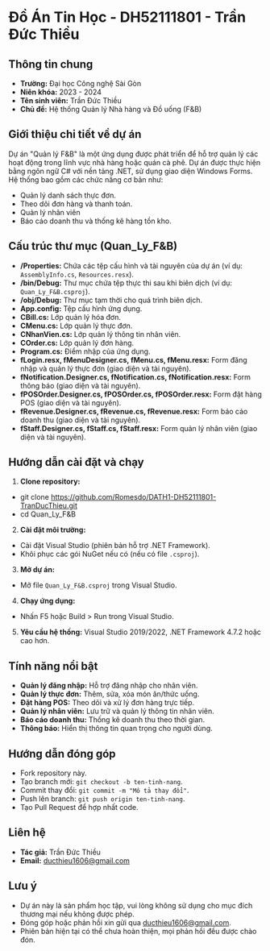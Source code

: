 # Đồ Án Tin Học - DH52111801 - Trần Đức Thiều

## Thông tin chung
- **Trường:** Đại học Công nghệ Sài Gòn
- **Niên khóa:** 2023 - 2024
- **Tên sinh viên:** Trần Đức Thiều
- **Chủ đề:** Hệ thống Quản lý Nhà hàng và Đồ uống (F&B)

## Giới thiệu chi tiết về dự án
Dự án "Quản lý F&B" là một ứng dụng được phát triển để hỗ trợ quản lý các hoạt động trong lĩnh vực nhà hàng hoặc quán cà phê. Dự án được thực hiện bằng ngôn ngữ C# với nền tảng .NET, sử dụng giao diện Windows Forms. Hệ thống bao gồm các chức năng cơ bản như:
- Quản lý danh sách thực đơn.
- Theo dõi đơn hàng và thanh toán.
- Quản lý nhân viên
- Báo cáo doanh thu và thống kê hàng tồn kho.

## Cấu trúc thư mục (Quan_Ly_F&B)
- **/Properties:** Chứa các tệp cấu hình và tài nguyên của dự án (ví dụ: `AssemblyInfo.cs`, `Resources.resx`).
- **/bin/Debug:** Thư mục chứa tệp thực thi sau khi biên dịch (ví dụ: `Quan_Ly_F&B.csproj`).
- **/obj/Debug:** Thư mục tạm thời cho quá trình biên dịch.
- **App.config:** Tệp cấu hình ứng dụng.
- **CBill.cs:** Lớp quản lý hóa đơn.
- **CMenu.cs:** Lớp quản lý thực đơn.
- **CNhanVien.cs:** Lớp quản lý thông tin nhân viên.
- **COrder.cs:** Lớp quản lý đơn hàng.
- **Program.cs:** Điểm nhập của ứng dụng.
- **fLogin.resx, fMenuDesigner.cs, fMenu.cs, fMenu.resx:** Form đăng nhập và quản lý thực đơn (giao diện và tài nguyên).
- **fNotification.Designer.cs, fNotification.cs, fNotification.resx:** Form thông báo (giao diện và tài nguyên).
- **fPOSOrder.Designer.cs, fPOSOrder.cs, fPOSOrder.resx:** Form đặt hàng POS (giao diện và tài nguyên).
- **fRevenue.Designer.cs, fRevenue.cs, fRevenue.resx:** Form báo cáo doanh thu (giao diện và tài nguyên).
- **fStaff.Designer.cs, fStaff.cs, fStaff.resx:** Form quản lý nhân viên (giao diện và tài nguyên).
  
## Hướng dẫn cài đặt và chạy
1. **Clone repository:**
- git clone https://github.com/Romesdo/DATH1-DH52111801-TranDucThieu.git
- cd Quan_Ly_F&B
2. **Cài đặt môi trường:**
- Cài đặt Visual Studio (phiên bản hỗ trợ .NET Framework).
- Khôi phục các gói NuGet nếu có (nếu có file `.csproj`).
3. **Mở dự án:**
- Mở file `Quan_Ly_F&B.csproj` trong Visual Studio.
4. **Chạy ứng dụng:**
- Nhấn F5 hoặc Build > Run trong Visual Studio.
5. **Yêu cầu hệ thống:** Visual Studio 2019/2022, .NET Framework 4.7.2 hoặc cao hơn.

## Tính năng nổi bật
- **Quản lý đăng nhập:** Hỗ trợ đăng nhập cho nhân viên.
- **Quản lý thực đơn:** Thêm, sửa, xóa món ăn/thức uống.
- **Đặt hàng POS:** Theo dõi và xử lý đơn hàng trực tiếp.
- **Quản lý nhân viên:** Lưu trữ và quản lý thông tin nhân viên.
- **Báo cáo doanh thu:** Thống kê doanh thu theo thời gian.
- **Thông báo:** Hiển thị thông tin quan trọng cho người dùng.

## Hướng dẫn đóng góp
- Fork repository này.
- Tạo branch mới: `git checkout -b ten-tinh-nang`.
- Commit thay đổi: `git commit -m "Mô tả thay đổi"`.
- Push lên branch: `git push origin ten-tinh-nang`.
- Tạo Pull Request để hợp nhất code.

## Liên hệ
- **Tác giả:** Trần Đức Thiều
- **Email:** ducthieu1606@gmail.com

## Lưu ý
- Dự án này là sản phẩm học tập, vui lòng không sử dụng cho mục đích thương mại nếu không được phép.
- Đóng góp hoặc phản hồi xin gửi qua ducthieu1606@gmail.com.
- Phiên bản hiện tại có thể chưa hoàn thiện, mọi phản hồi đều được chào đón.
